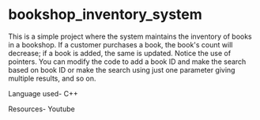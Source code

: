 # bookshop_inventory_system

This is a simple project where the system maintains the inventory of books in a bookshop. If a customer purchases a book, the book's count will decrease; if a book is added, the same is updated. Notice the use of pointers. You can modify the code to add a book ID and make the search based on book ID or make the search using just one parameter giving multiple results, and so on.

Language used- C++

Resources- Youtube
